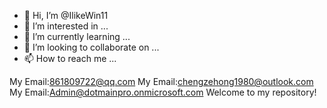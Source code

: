 - 👋 Hi, I’m @IlikeWin11
- 👀 I’m interested in ...
- 🌱 I’m currently learning ...
- 💞️ I’m looking to collaborate on ...
- 📫 How to reach me ...

<!---
IlikeWin11/IlikeWin11 is a ✨ special ✨ repository because its `README.md` (this file) appears on your GitHub profile.
You can click the Preview link to take a look at your changes.
--->
My Email:861809722@qq.com
My Email:chengzehong1980@outlook.com
My Email:Admin@dotmainpro.onmicrosoft.com
Welcome to my repository!

